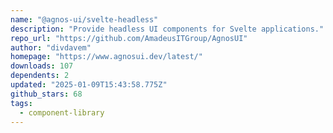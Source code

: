 ```yaml
---
name: "@agnos-ui/svelte-headless"
description: "Provide headless UI components for Svelte applications."
repo_url: "https://github.com/AmadeusITGroup/AgnosUI"
author: "divdavem"
homepage: "https://www.agnosui.dev/latest/"
downloads: 107
dependents: 2
updated: "2025-01-09T15:43:58.775Z"
github_stars: 68
tags: 
  - component-library
---
```

